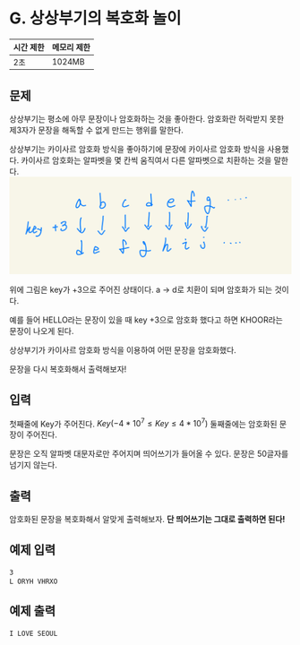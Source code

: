 # G. 상상부기의 복호화 놀이

| 시간 제한 | 메모리 제한 |
| --- | --- |
| 2초 | 1024MB |

## 문제
상상부기는 평소에 아무 문장이나 암호화하는 것을 좋아한다.
암호화란 허락받지 못한 제3자가 문장을 해독할 수 없게 만드는 행위를 말한다.

상상부기는 카이사르 암호화 방식을 좋아하기에 문장에 카이사르 암호화 방식을 사용했다.
카이사르 암호화는 알파벳을 몇 칸씩 움직여서 다른 알파벳으로 치환하는 것을 말한다.
![image](/assets/photo1.jpeg)

위에 그림은 key가 +3으로 주어진 상태이다.
a  ->  d로 치환이 되며 암호화가 되는 것이다.

예를 들어 HELLO라는 문장이 있을 때 key +3으로 암호화 했다고 하면 KHOOR라는 문장이 나오게 된다.

상상부기가 카이사르 암호화 방식을 이용하여 어떤 문장을 암호화했다.

문장을 다시 복호화해서 출력해보자!

## 입력
첫째줄에 Key가 주어진다. $Key(-4*10^7 \leq Key \leq 4*10^7)$
둘째줄에는 암호화된 문장이 주어진다. 

문장은 오직 알파벳 대문자로만 주어지며 띄어쓰기가 들어올 수 있다.
문장은 50글자를 넘기지 않는다.

## 출력
암호화된 문장을 복호화해서 알맞게 출력해보자.
**단 띄어쓰기는 그대로 출력하면 된다!**

## 예제 입력

```
3
L ORYH VHRXO
```

## 예제 출력

```
I LOVE SEOUL
```
